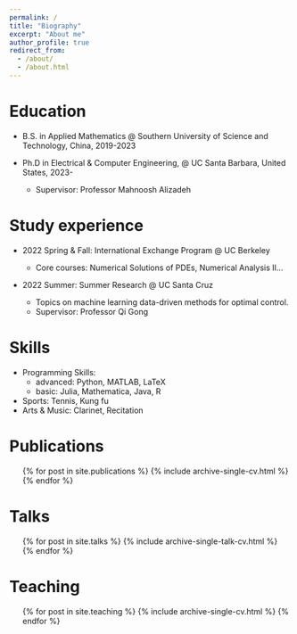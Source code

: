 ```yaml
---
permalink: /
title: "Biography"
excerpt: "About me"
author_profile: true
redirect_from:
  - /about/
  - /about.html
---
```


Education
======
* B.S. in Applied Mathematics @ Southern University of Science and Technology, China, 2019-2023

* Ph.D in Electrical & Computer Engineering, @ UC Santa Barbara, United States, 2023-
  * Supervisor: Professor Mahnoosh Alizadeh
  
Study experience
======

* 2022 Spring & Fall: International Exchange Program @ UC Berkeley
  * Core courses: Numerical Solutions of PDEs, Numerical Analysis II...

* 2022 Summer: Summer Research @ UC Santa Cruz
  * Topics on machine learning data-driven methods for optimal control.
  * Supervisor: Professor Qi Gong

Skills
======
* Programming Skills:
  * advanced: Python, MATLAB, LaTeX
  * basic: Julia, Mathematica, Java, R
* Sports: Tennis, Kung fu  
* Arts & Music: Clarinet, Recitation

Publications
======
  <ul>{% for post in site.publications %}
    {% include archive-single-cv.html %}
  {% endfor %}</ul>

Talks
======
  <ul>{% for post in site.talks %}
    {% include archive-single-talk-cv.html %}
  {% endfor %}</ul>

Teaching
======
  <ul>{% for post in site.teaching %}
    {% include archive-single-cv.html %}
  {% endfor %}</ul>
